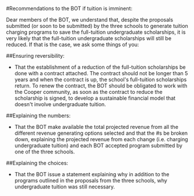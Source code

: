 #Recommendations to the BOT if tuition is imminent:

Dear members of the BOT,
we understand that, despite the proposals submitted (or soon to be submitted) by the three schools to generate tuition charging programs to save the full-tuition undergraduate scholarships, it is very likely that the full-tuition undergraduate scholarships will still be reduced. If that is the case, we ask some things of you:

##Ensuring reversibility:
- That the establishment of a reduction of the full-tuition scholarships be done with a contract attached. The contract should not be longer than 5 years and when the contract is up, the school's full-tuition scholarships return. To renew the contract, the BOT should be obligated to work with the Cooper community, as soon as the contract to reduce the scholarship is signed, to develop a sustainable financial model that doesn't involve undergraduate tuition. 

##Explaining the numbers:
- That the BOT make available the total projected revenue from all the different revenue generating options selected and that the #s be broken down, explaining the projected revenue from each change (i.e. charging undergraduate tuition) and each BOT accepted program submitted by one of the three schools. 

##Explaining the choices:
- That the BOT issue a statement explaining why in addition to the programs outlined in the proposals from the three schools, why undergraduate tuition was still necessary. 